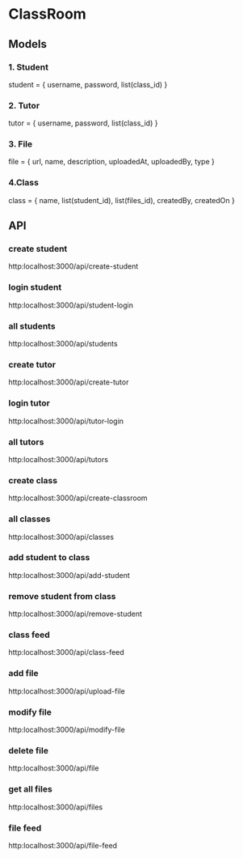 # ClassRoom
## Models
### 1. Student
student = { username, password, list(class_id) }
### 2. Tutor
tutor = { username, password, list(class_id) }
### 3. File
file = { url, name, description, uploadedAt, uploadedBy, type }
### 4.Class
class = { name, list(student_id), list(files_id), createdBy, createdOn }
## API
### create student
http:localhost:3000/api/create-student
### login student
http:localhost:3000/api/student-login
### all students
http:localhost:3000/api/students
### create tutor
http:localhost:3000/api/create-tutor
### login tutor
http:localhost:3000/api/tutor-login
### all tutors
http:localhost:3000/api/tutors
### create class
http:localhost:3000/api/create-classroom
### all classes
http:localhost:3000/api/classes
### add student to class
http:localhost:3000/api/add-student
### remove student from class
http:localhost:3000/api/remove-student
### class feed
http:localhost:3000/api/class-feed
### add file
http:localhost:3000/api/upload-file
### modify file
http:localhost:3000/api/modify-file
### delete file
http:localhost:3000/api/file
### get all files
http:localhost:3000/api/files
### file feed
http:localhost:3000/api/file-feed
